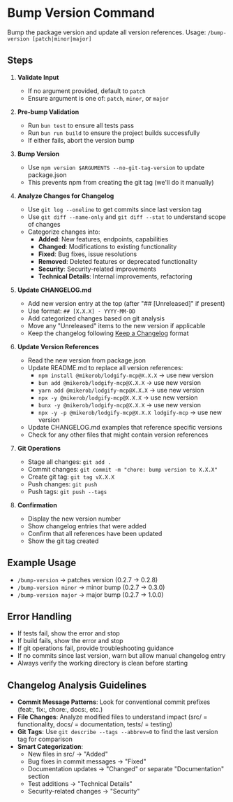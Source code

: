 # Bump Version Command

Bump the package version and update all version references. Usage: `/bump-version [patch|minor|major]`

## Steps

1. **Validate Input**
   - If no argument provided, default to `patch`
   - Ensure argument is one of: `patch`, `minor`, or `major`

2. **Pre-bump Validation**
   - Run `bun test` to ensure all tests pass
   - Run `bun run build` to ensure the project builds successfully
   - If either fails, abort the version bump

3. **Bump Version**
   - Use `npm version $ARGUMENTS --no-git-tag-version` to update package.json
   - This prevents npm from creating the git tag (we'll do it manually)

4. **Analyze Changes for Changelog**
   - Use `git log --oneline` to get commits since last version tag
   - Use `git diff --name-only` and `git diff --stat` to understand scope of changes
   - Categorize changes into:
     - **Added**: New features, endpoints, capabilities
     - **Changed**: Modifications to existing functionality
     - **Fixed**: Bug fixes, issue resolutions
     - **Removed**: Deleted features or deprecated functionality
     - **Security**: Security-related improvements
     - **Technical Details**: Internal improvements, refactoring

5. **Update CHANGELOG.md**
   - Add new version entry at the top (after "## [Unreleased]" if present)
   - Use format: `## [X.X.X] - YYYY-MM-DD` 
   - Add categorized changes based on git analysis
   - Move any "Unreleased" items to the new version if applicable
   - Keep the changelog following [Keep a Changelog](https://keepachangelog.com/en/1.0.0/) format

6. **Update Version References**
   - Read the new version from package.json
   - Update README.md to replace all version references:
     - `npm install @mikerob/lodgify-mcp@X.X.X` → use new version
     - `bun add @mikerob/lodgify-mcp@X.X.X` → use new version  
     - `yarn add @mikerob/lodgify-mcp@X.X.X` → use new version
     - `npx -y @mikerob/lodgify-mcp@X.X.X` → use new version
     - `bunx -y @mikerob/lodgify-mcp@X.X.X` → use new version
     - `npx -y -p @mikerob/lodgify-mcp@X.X.X lodgify-mcp` → use new version
   - Update CHANGELOG.md examples that reference specific versions
   - Check for any other files that might contain version references

7. **Git Operations**
   - Stage all changes: `git add .`
   - Commit changes: `git commit -m "chore: bump version to X.X.X"`
   - Create git tag: `git tag vX.X.X`
   - Push changes: `git push`
   - Push tags: `git push --tags`

8. **Confirmation**
   - Display the new version number
   - Show changelog entries that were added
   - Confirm that all references have been updated
   - Show the git tag created

## Example Usage
- `/bump-version` → patches version (0.2.7 → 0.2.8)
- `/bump-version minor` → minor bump (0.2.7 → 0.3.0)  
- `/bump-version major` → major bump (0.2.7 → 1.0.0)

## Error Handling
- If tests fail, show the error and stop
- If build fails, show the error and stop  
- If git operations fail, provide troubleshooting guidance
- If no commits since last version, warn but allow manual changelog entry
- Always verify the working directory is clean before starting

## Changelog Analysis Guidelines
- **Commit Message Patterns**: Look for conventional commit prefixes (feat:, fix:, chore:, docs:, etc.)
- **File Changes**: Analyze modified files to understand impact (src/ = functionality, docs/ = documentation, tests/ = testing)
- **Git Tags**: Use `git describe --tags --abbrev=0` to find the last version tag for comparison
- **Smart Categorization**: 
  - New files in src/ → "Added"
  - Bug fixes in commit messages → "Fixed"  
  - Documentation updates → "Changed" or separate "Documentation" section
  - Test additions → "Technical Details"
  - Security-related changes → "Security"